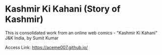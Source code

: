 # Kashmir Ki Kahani (Story of Kashmir)

This is consolidated work from an online web comics - "Kashmir Ki Kahani" J&K India, by Sumit Kumar

Access Link: https://aceme007.github.io/
